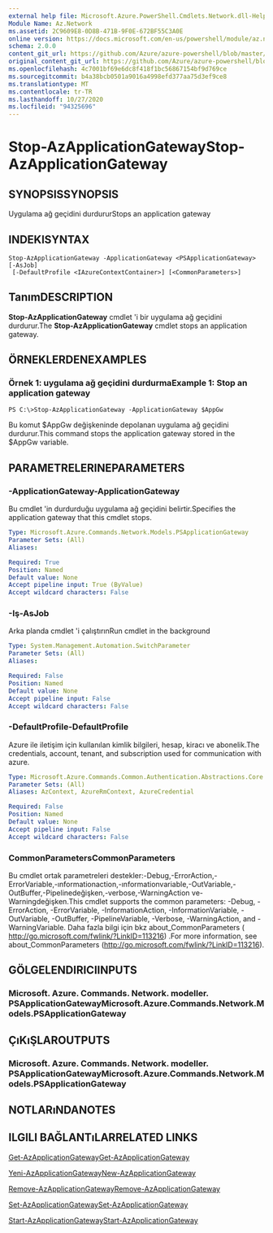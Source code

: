 ```yaml
---
external help file: Microsoft.Azure.PowerShell.Cmdlets.Network.dll-Help.xml
Module Name: Az.Network
ms.assetid: 2C9609E8-0D8B-471B-9F0E-672BF55C3A0E
online version: https://docs.microsoft.com/en-us/powershell/module/az.network/stop-azapplicationgateway
schema: 2.0.0
content_git_url: https://github.com/Azure/azure-powershell/blob/master/src/Network/Network/help/Stop-AzApplicationGateway.md
original_content_git_url: https://github.com/Azure/azure-powershell/blob/master/src/Network/Network/help/Stop-AzApplicationGateway.md
ms.openlocfilehash: 4c7001bf69e6dc8f418f1bc56867154bf9d769ce
ms.sourcegitcommit: b4a38bcb0501a9016a4998efd377aa75d3ef9ce8
ms.translationtype: MT
ms.contentlocale: tr-TR
ms.lasthandoff: 10/27/2020
ms.locfileid: "94325696"
---
```

# <span data-ttu-id="f3318-101">Stop-AzApplicationGateway</span><span class="sxs-lookup"><span data-stu-id="f3318-101">Stop-AzApplicationGateway</span></span>

## <span data-ttu-id="f3318-102">SYNOPSIS</span><span class="sxs-lookup"><span data-stu-id="f3318-102">SYNOPSIS</span></span>
<span data-ttu-id="f3318-103">Uygulama ağ geçidini durdurur</span><span class="sxs-lookup"><span data-stu-id="f3318-103">Stops an application gateway</span></span>

## <span data-ttu-id="f3318-104">INDEKI</span><span class="sxs-lookup"><span data-stu-id="f3318-104">SYNTAX</span></span>

```
Stop-AzApplicationGateway -ApplicationGateway <PSApplicationGateway> [-AsJob]
 [-DefaultProfile <IAzureContextContainer>] [<CommonParameters>]
```

## <span data-ttu-id="f3318-105">Tanım</span><span class="sxs-lookup"><span data-stu-id="f3318-105">DESCRIPTION</span></span>
<span data-ttu-id="f3318-106">**Stop-AzApplicationGateway** cmdlet 'i bir uygulama ağ geçidini durdurur.</span><span class="sxs-lookup"><span data-stu-id="f3318-106">The **Stop-AzApplicationGateway** cmdlet stops an application gateway.</span></span>

## <span data-ttu-id="f3318-107">ÖRNEKLERDEN</span><span class="sxs-lookup"><span data-stu-id="f3318-107">EXAMPLES</span></span>

### <span data-ttu-id="f3318-108">Örnek 1: uygulama ağ geçidini durdurma</span><span class="sxs-lookup"><span data-stu-id="f3318-108">Example 1: Stop an application gateway</span></span>
```
PS C:\>Stop-AzApplicationGateway -ApplicationGateway $AppGw
```

<span data-ttu-id="f3318-109">Bu komut $AppGw değişkeninde depolanan uygulama ağ geçidini durdurur.</span><span class="sxs-lookup"><span data-stu-id="f3318-109">This command stops the application gateway stored in the $AppGw variable.</span></span>

## <span data-ttu-id="f3318-110">PARAMETRELERINE</span><span class="sxs-lookup"><span data-stu-id="f3318-110">PARAMETERS</span></span>

### <span data-ttu-id="f3318-111">-ApplicationGateway</span><span class="sxs-lookup"><span data-stu-id="f3318-111">-ApplicationGateway</span></span>
<span data-ttu-id="f3318-112">Bu cmdlet 'in durdurduğu uygulama ağ geçidini belirtir.</span><span class="sxs-lookup"><span data-stu-id="f3318-112">Specifies the application gateway that this cmdlet stops.</span></span>

```yaml
Type: Microsoft.Azure.Commands.Network.Models.PSApplicationGateway
Parameter Sets: (All)
Aliases:

Required: True
Position: Named
Default value: None
Accept pipeline input: True (ByValue)
Accept wildcard characters: False
```

### <span data-ttu-id="f3318-113">-Iş</span><span class="sxs-lookup"><span data-stu-id="f3318-113">-AsJob</span></span>
<span data-ttu-id="f3318-114">Arka planda cmdlet 'i çalıştırın</span><span class="sxs-lookup"><span data-stu-id="f3318-114">Run cmdlet in the background</span></span>

```yaml
Type: System.Management.Automation.SwitchParameter
Parameter Sets: (All)
Aliases:

Required: False
Position: Named
Default value: None
Accept pipeline input: False
Accept wildcard characters: False
```

### <span data-ttu-id="f3318-115">-DefaultProfile</span><span class="sxs-lookup"><span data-stu-id="f3318-115">-DefaultProfile</span></span>
<span data-ttu-id="f3318-116">Azure ile iletişim için kullanılan kimlik bilgileri, hesap, kiracı ve abonelik.</span><span class="sxs-lookup"><span data-stu-id="f3318-116">The credentials, account, tenant, and subscription used for communication with azure.</span></span>

```yaml
Type: Microsoft.Azure.Commands.Common.Authentication.Abstractions.Core.IAzureContextContainer
Parameter Sets: (All)
Aliases: AzContext, AzureRmContext, AzureCredential

Required: False
Position: Named
Default value: None
Accept pipeline input: False
Accept wildcard characters: False
```

### <span data-ttu-id="f3318-117">CommonParameters</span><span class="sxs-lookup"><span data-stu-id="f3318-117">CommonParameters</span></span>
<span data-ttu-id="f3318-118">Bu cmdlet ortak parametreleri destekler:-Debug,-ErrorAction,-ErrorVariable,-ınformationaction,-ınformationvariable,-OutVariable,-OutBuffer,-Pipelinedeğişken,-verbose,-WarningAction ve-Warningdeğişken.</span><span class="sxs-lookup"><span data-stu-id="f3318-118">This cmdlet supports the common parameters: -Debug, -ErrorAction, -ErrorVariable, -InformationAction, -InformationVariable, -OutVariable, -OutBuffer, -PipelineVariable, -Verbose, -WarningAction, and -WarningVariable.</span></span> <span data-ttu-id="f3318-119">Daha fazla bilgi için bkz about_CommonParameters ( http://go.microsoft.com/fwlink/?LinkID=113216) .</span><span class="sxs-lookup"><span data-stu-id="f3318-119">For more information, see about_CommonParameters (http://go.microsoft.com/fwlink/?LinkID=113216).</span></span>

## <span data-ttu-id="f3318-120">GÖLGELENDIRICI</span><span class="sxs-lookup"><span data-stu-id="f3318-120">INPUTS</span></span>

### <span data-ttu-id="f3318-121">Microsoft. Azure. Commands. Network. modeller. PSApplicationGateway</span><span class="sxs-lookup"><span data-stu-id="f3318-121">Microsoft.Azure.Commands.Network.Models.PSApplicationGateway</span></span>

## <span data-ttu-id="f3318-122">ÇıKıŞLAR</span><span class="sxs-lookup"><span data-stu-id="f3318-122">OUTPUTS</span></span>

### <span data-ttu-id="f3318-123">Microsoft. Azure. Commands. Network. modeller. PSApplicationGateway</span><span class="sxs-lookup"><span data-stu-id="f3318-123">Microsoft.Azure.Commands.Network.Models.PSApplicationGateway</span></span>

## <span data-ttu-id="f3318-124">NOTLARıNDA</span><span class="sxs-lookup"><span data-stu-id="f3318-124">NOTES</span></span>

## <span data-ttu-id="f3318-125">ILGILI BAĞLANTıLAR</span><span class="sxs-lookup"><span data-stu-id="f3318-125">RELATED LINKS</span></span>

[<span data-ttu-id="f3318-126">Get-AzApplicationGateway</span><span class="sxs-lookup"><span data-stu-id="f3318-126">Get-AzApplicationGateway</span></span>](./Get-AzApplicationGateway.md)

[<span data-ttu-id="f3318-127">Yeni-AzApplicationGateway</span><span class="sxs-lookup"><span data-stu-id="f3318-127">New-AzApplicationGateway</span></span>](./New-AzApplicationGateway.md)

[<span data-ttu-id="f3318-128">Remove-AzApplicationGateway</span><span class="sxs-lookup"><span data-stu-id="f3318-128">Remove-AzApplicationGateway</span></span>](./Remove-AzApplicationGateway.md)

[<span data-ttu-id="f3318-129">Set-AzApplicationGateway</span><span class="sxs-lookup"><span data-stu-id="f3318-129">Set-AzApplicationGateway</span></span>](./Set-AzApplicationGateway.md)

[<span data-ttu-id="f3318-130">Start-AzApplicationGateway</span><span class="sxs-lookup"><span data-stu-id="f3318-130">Start-AzApplicationGateway</span></span>](./Start-AzApplicationGateway.md)


